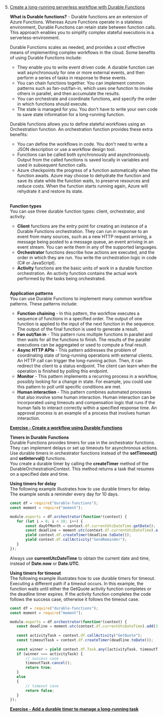 5. [Create a long-running serverless workflow with Durable Functions](https://docs.microsoft.com/en-us/learn/modules/create-long-running-serverless-workflow-with-durable-functions/)

    **What is Durable functions?** - Durable functions are an extension of Azure Functions. Whereas Azure Functions operate in a stateless environment, Durable Functions can retain state between function calls. This approach enables you to simplify complex stateful executions in a serverless-environment.<br/>
    
    Durable Functions scales as needed, and provides a cost effective means of implementing complex workflows in the cloud. Some benefits of using Durable Functions include:
    - They enable you to write event driven code. A durable function can wait asynchronously for one or more external events, and then perform a series of tasks in response to these events.
    - You can chain functions together. You can implement common patterns such as fan-out/fan-in, which uses one function to invoke others in parallel, and then accumulate the results.
    - You can orchestrate and coordinate functions, and specify the order in which functions should execute.
    - The state is managed for you. You don't have to write your own code to save state information for a long-running function.
    
    Durable functions allows you to define stateful workflows using an Orchestration function. An orchestration function provides these extra benefits:
    - You can define the workflows in code. You don't need to write a JSON description or use a workflow design tool.
    - Functions can be called both synchronously and asynchronously. Output from the called functions is saved locally in variables and used in subsequent function calls.
    - Azure checkpoints the progress of a function automatically when the function awaits. Azure may choose to dehydrate the function and save its state while the function waits, to preserve resources and reduce costs. When the function starts running again, Azure will rehydrate it and restore its state.
    <br/>
    
    **Function types**<br/>
    You can use three durable function types: client, orchestrator, and activity.<br/>
    
    - **Client** functions are the entry point for creating an instance of a Durable Functions orchestration. They can run in response to an event from many sources, such as a new HTTP request arriving, a message being posted to a message queue, an event arriving in an event stream. You can write them in any of the supported languages.
    - **Orchestrator** functions describe how actions are executed, and the order in which they are run. You write the orchestration logic in code (C# or JavaScript).
    - **Activity** functions are the basic units of work in a durable function orchestration. An activity function contains the actual work performed by the tasks being orchestrated.<br/>
    <br/>
    
    **Application patterns**<br/>
    You can use Durable Functions to implement many common workflow patterns. These patterns include:
    - **Function chaining** - In this pattern, the workflow executes a sequence of functions in a specified order. The output of one function is applied to the input of the next function in the sequence. The output of the final function is used to generate a result.
    - **Fan out/fan in** - This pattern runs multiple functions in parallel and then waits for all the functions to finish. The results of the parallel executions can be aggregated or used to compute a final result.
    - **Async HTTP APIs** - This pattern addresses the problem of coordinating state of long-running operations with external clients. An HTTP call can trigger the long-running action. Then, it can redirect the client to a status endpoint. The client can learn when the operation is finished by polling this endpoint.
    - **Monitor** - This pattern implements a recurring process in a workflow, possibly looking for a change in state. For example, you could use this pattern to poll until specific conditions are met.
    - **Human interaction** - This pattern combines automated processes that also involve some human interaction. Human interaction can be incorporated using timeouts and compensation logic that runs if the human fails to interact correctly within a specified response time. An approval process is an example of a process that involves human interaction.
    
    [**Exercise - Create a workflow using Durable Functions**](https://docs.microsoft.com/en-gb/learn/modules/create-long-running-serverless-workflow-with-durable-functions/4-exercise-create-a-workflow-using-durable-functions)
    
    **Timers in Durable Functions**<br/>
    Durable Functions provides timers for use in the orchestrator functions. They can implement delays or set up timeouts for asynchronous actions. Use durable timers in orchestrator functions instead of the **setTimeout()** and **setInterval()** functions.<br/>
    You create a durable timer by calling the **createTimer** method of the DurableOrchestrationContext. This method returns a task that resumes on a specified date and time.
    
    **Using timers for delay**<br/>
    The following example illustrates how to use durable timers for delay. The example sends a reminder every day for 10 days.
    
    ```js
    const df = require("durable-functions");
    const moment = require("moment");
    
    module.exports = df.orchestrator(function*(context) {
       for (let i = 0; i < 10; i++) {
           const dayOfMonth = context.df.currentUtcDateTime.getDate();
           const deadline = moment.utc(context.df.currentUtcDateTime).add(1, 'd');
           yield context.df.createTimer(deadline.toDate());
           yield context.df.callActivity("SendReminder");
       }
    });
    ```
    Always use **currentUtcDateTime** to obtain the current date and time, instead of **Date.now** or **Date.UTC**.
    
    **Using timers for timeout**<br/>
    The following example illustrates how to use durable timers for timeout. Executing a different path if a timeout occurs. In this example, the function waits until either the GetQuote activity function completes or the deadline timer expires. If the activity function completes the code follows the success case, otherwise it follows the timeout case.
    
    ```js
    const df = require("durable-functions");
    const moment = require("moment");
    
    module.exports = df.orchestrator(function*(context) {
       const deadline = moment.utc(context.df.currentUtcDateTime).add(30, "s");
       
       const activityTask = context.df.callActivity("GetQuote");
       const timeoutTask = context.df.createTimer(deadline.toDate());
       
       const winner = yield context.df.Task.any([activityTask, timeoutTask]);
       if (winner === activityTask) {
           // success case
           timeoutTask.cancel();
           return true;
       }
       else
       {
           // timeout case
           return false;
       }
    });
    ```
    
    [**Exercise - Add a durable timer to manage a long-running task**](https://docs.microsoft.com/en-gb/learn/modules/create-long-running-serverless-workflow-with-durable-functions/6-exercise-add-a-durable-timer-to-manage-a-long-running-task)
